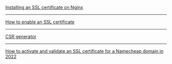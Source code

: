 [Installing an SSL certificate on Nginx](https://www.namecheap.com/support/knowledgebase/article.aspx/9419/33/installing-an-ssl-certificate-on-nginx/)
____
[How to enable an SSL certificate](https://www.namecheap.com/support/knowledgebase/article.aspx/10095/67/how-to-enable-an-ssl-certificate/)
___
[CSR generator](https://decoder.link/csr_generator/)
___
[How to activate and validate an SSL certificate for a Namecheap domain in 2022](https://www.youtube.com/watch?v=ORyaBDVvCBQ)
